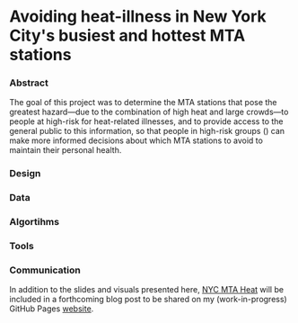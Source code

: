 # Avoiding heat-illness in New York City's busiest and hottest MTA stations

### Abstract

The goal of this project was to determine the MTA stations that pose the greatest hazard&mdash;due to the combination of high heat and large crowds&mdash;to people at high-risk for heat-related illnesses, and to provide access to the general public to this information, so that people in high-risk groups () can make more informed decisions about which MTA stations to avoid to maintain their personal health.

### Design

### Data

### Algortihms


### Tools

### Communication

In addition to the slides and visuals presented here, [NYC MTA Heat](https://public.tableau.com/views/NYCMTAHeatAnalysis/Dashboard1?:language=en-US&publish=yes&:display_count=n&:origin=viz_share_link) will be included in a forthcoming blog post to be shared on my (work-in-progress) GitHub Pages [website](https://hmlewis-astro.github.io/). 
